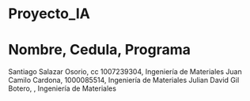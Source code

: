 # Proyecto_IA

# Nombre, Cedula, Programa

Santiago Salazar Osorio,  cc 1007239304, Ingeniería de Materiales
Juan Camilo Cardona, 1000085514, Ingeniería de Materiales
Julian David Gil Botero, , Ingeniería de Materiales

